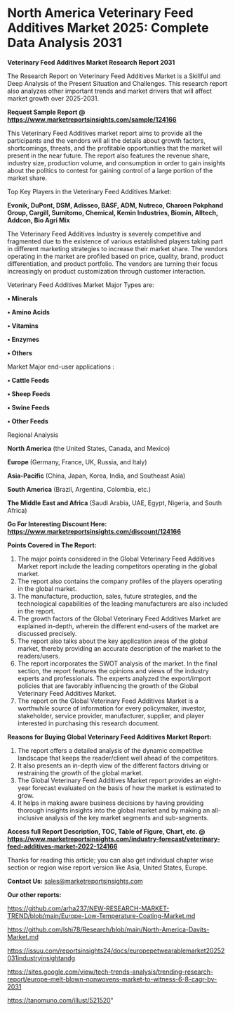 # North America Veterinary Feed Additives Market 2025: Complete Data Analysis 2031

<strong>Veterinary Feed Additives Market Research Report 2031</strong>

The Research Report on Veterinary Feed Additives Market is a Skillful and Deep Analysis of the Present Situation and Challenges. This research report also analyzes other important trends and market drivers that will affect market growth over 2025-2031.

<strong>Request Sample Report @ <a href=https://www.marketreportsinsights.com/sample/124166>https://www.marketreportsinsights.com/sample/124166</a></strong>

This Veterinary Feed Additives market report aims to provide all the participants and the vendors will all the details about growth factors, shortcomings, threats, and the profitable opportunities that the market will present in the near future. The report also features the revenue share, industry size, production volume, and consumption in order to gain insights about the politics to contest for gaining control of a large portion of the market share.

Top Key Players in the Veterinary Feed Additives Market:

<strong>Evonik, DuPont, DSM, Adisseo, BASF, ADM, Nutreco, Charoen Pokphand Group, Cargill, Sumitomo, Chemical, Kemin Industries, Biomin, Alltech, Addcon, Bio Agri Mix</strong>

The Veterinary Feed Additives Industry is severely competitive and fragmented due to the existence of various established players taking part in different marketing strategies to increase their market share. The vendors operating in the market are profiled based on price, quality, brand, product differentiation, and product portfolio. The vendors are turning their focus increasingly on product customization through customer interaction.

Veterinary Feed Additives Market Major Types are:

<strong>• Minerals

• Amino Acids

• Vitamins

• Enzymes

• Others</strong>

Market Major end-user applications :

<strong>• Cattle Feeds

• Sheep Feeds

• Swine Feeds

• Other Feeds</strong>

Regional Analysis

</u><strong><b>North America</b></strong> (the United States, Canada, and Mexico)

<strong><b>Europe </b></strong>(Germany, France, UK, Russia, and Italy)

<strong><b>Asia-Pacific</b></strong> (China, Japan, Korea, India, and Southeast Asia)

<strong><b>South America</b></strong> (Brazil, Argentina, Colombia, etc.)

<strong><b>The Middle East and Africa</b></strong> (Saudi Arabia, UAE, Egypt, Nigeria, and South Africa)

<strong>Go For Interesting Discount Here: <a href=https://www.marketreportsinsights.com/discount/124166>https://www.marketreportsinsights.com/discount/124166</a></strong>

<strong>Points Covered in The Report:</strong>
<ol>
  <li>The major points considered in the Global Veterinary Feed Additives Market report include the leading competitors operating in the global market.</li>
  <li>The report also contains the company profiles of the players operating in the global market.</li>
  <li>The manufacture, production, sales, future strategies, and the technological capabilities of the leading manufacturers are also included in the report.</li>
  <li>The growth factors of the Global Veterinary Feed Additives Market are explained in-depth, wherein the different end-users of the market are discussed precisely.</li>
  <li>The report also talks about the key application areas of the global market, thereby providing an accurate description of the market to the readers/users.</li>
  <li>The report incorporates the SWOT analysis of the market. In the final section, the report features the opinions and views of the industry experts and professionals. The experts analyzed the export/import policies that are favorably influencing the growth of the Global Veterinary Feed Additives Market.</li>
  <li>The report on the Global Veterinary Feed Additives Market is a worthwhile source of information for every policymaker, investor, stakeholder, service provider, manufacturer, supplier, and player interested in purchasing this research document.</li>
</ol>
<strong>Reasons for Buying Global Veterinary Feed Additives Market Report:</strong>

<ol>
  <li>The report offers a detailed analysis of the dynamic competitive landscape that keeps the reader/client well ahead of the competitors.</li>
  <li>It also presents an in-depth view of the different factors driving or restraining the growth of the global market.</li>
  <li>The Global Veterinary Feed Additives Market report provides an eight-year forecast evaluated on the basis of how the market is estimated to grow.</li>
  <li>It helps in making aware business decisions by having providing thorough insights insights into the global market and by making an all-inclusive analysis of the key market segments and sub-segments.</li>
</ol>
<strong>Access full Report Description, TOC, Table of Figure, Chart, etc. @ <a href=https://www.marketreportsinsights.com/industry-forecast/veterinary-feed-additives-market-2022-124166>https://www.marketreportsinsights.com/industry-forecast/veterinary-feed-additives-market-2022-124166</a></strong>


Thanks for reading this article; you can also get individual chapter wise section or region wise report version like Asia, United States, Europe.

<strong>Contact Us:</strong>
sales@marketreportsinsights.com

<strong>Our other reports:</strong>

<a href=https://github.com/arha237/NEW-RESEARCH-MARKET-TREND/blob/main/Europe-Low-Temperature-Coating-Market.md>https://github.com/arha237/NEW-RESEARCH-MARKET-TREND/blob/main/Europe-Low-Temperature-Coating-Market.md</a>

<a href=https://github.com/Ishi78/Research/blob/main/North-America-Davits-Market.md>https://github.com/Ishi78/Research/blob/main/North-America-Davits-Market.md</a>

<a href=https://issuu.com/reportsinsights24/docs/europepetwearablemarket20252031industryinsightandg>https://issuu.com/reportsinsights24/docs/europepetwearablemarket20252031industryinsightandg</a>

<a href=https://sites.google.com/view/tech-trends-analysis/trending-research-report/europe-melt-blown-nonwovens-market-to-witness-6-8-cagr-by-2031>https://sites.google.com/view/tech-trends-analysis/trending-research-report/europe-melt-blown-nonwovens-market-to-witness-6-8-cagr-by-2031</a>

<a href=https://tanomuno.com/illust/521520>https://tanomuno.com/illust/521520</a>"
